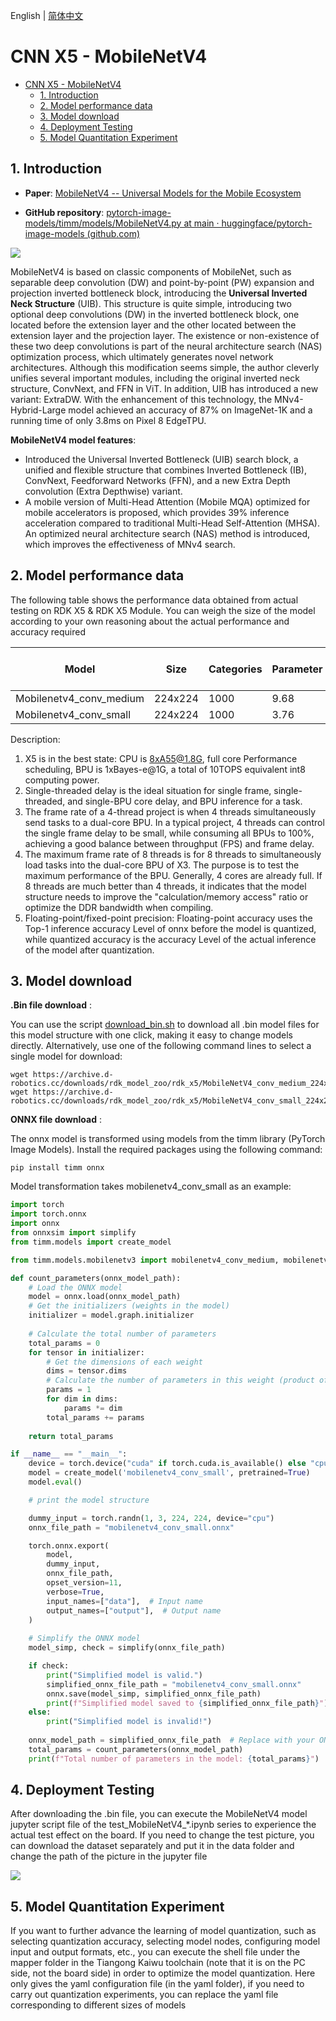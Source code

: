 English | [简体中文](./README_cn.md)

# CNN X5 - MobileNetV4

- [CNN X5 - MobileNetV4](#cnn-x5---mobilenetv4)
  - [1. Introduction](#1-introduction)
  - [2. Model performance data](#2-model-performance-data)
  - [3. Model download](#3-model-download)
  - [4. Deployment Testing](#4-deployment-testing)
  - [5. Model Quantitation Experiment](#5-model-quantitation-experiment)


## 1. Introduction

- **Paper**: [MobileNetV4 -- Universal Models for the Mobile Ecosystem](https://arxiv.org/abs/2404.10518)

- **GitHub repository**: [pytorch-image-models/timm/models/MobileNetV4.py at main · huggingface/pytorch-image-models (github.com)](https://github.com/huggingface/pytorch-image-models/blob/main/timm/models/MobileNetV4.py)

![](./data/MobileNetV4_architecture.png)

MobileNetV4 is based on classic components of MobileNet, such as separable deep convolution (DW) and point-by-point (PW) expansion and projection inverted bottleneck block, introducing the **Universal Inverted Neck Structure** (UIB). This structure is quite simple, introducing two optional deep convolutions (DW) in the inverted bottleneck block, one located before the extension layer and the other located between the extension layer and the projection layer. The existence or non-existence of these two deep convolutions is part of the neural architecture search (NAS) optimization process, which ultimately generates novel network architectures. Although this modification seems simple, the author cleverly unifies several important modules, including the original inverted neck structure, ConvNext, and FFN in ViT. In addition, UIB has introduced a new variant: ExtraDW. With the enhancement of this technology, the MNv4-Hybrid-Large model achieved an accuracy of 87% on ImageNet-1K and a running time of only 3.8ms on Pixel 8 EdgeTPU.

**MobileNetV4 model features**:

- Introduced the Universal Inverted Bottleneck (UIB) search block, a unified and flexible structure that combines Inverted Bottleneck (IB), ConvNext, Feedforward Networks (FFN), and a new Extra Depth convolution (Extra Depthwise) variant.
- A mobile version of Multi-Head Attention (Mobile MQA) optimized for mobile accelerators is proposed, which provides 39% inference acceleration compared to traditional Multi-Head Self-Attention (MHSA). An optimized neural architecture search (NAS) method is introduced, which improves the effectiveness of MNv4 search.

## 2. Model performance data

The following table shows the performance data obtained from actual testing on RDK X5 & RDK X5 Module. You can weigh the size of the model according to your own reasoning about the actual performance and accuracy required


| Model        | Size    | Categories | Parameter | Floating point precision | Quantization accuracy | Latency/throughput (single-threaded) | Latency/throughput (multi-threaded) | Frame rate(FPS) |
| ------------ | ------- | ---- | ------ | ----- | ----- | ----------- | ----------- | ------- |
| Mobilenetv4_conv_medium | 224x224 | 1000 | 9.68   | 76.75 | 75.14 | 2.42        | 6.91        | 572.36  |
| Mobilenetv4_conv_small  | 224x224 | 1000 | 3.76   | 70.75 | 68.75 | 1.18        | 2.74        | 1436.22 |


Description:
1. X5 is in the best state: CPU is 8xA55@1.8G, full core Performance scheduling, BPU is 1xBayes-e@1G, a total of 10TOPS equivalent int8 computing power.
2. Single-threaded delay is the ideal situation for single frame, single-threaded, and single-BPU core delay, and BPU inference for a task.
3. The frame rate of a 4-thread project is when 4 threads simultaneously send tasks to a dual-core BPU. In a typical project, 4 threads can control the single frame delay to be small, while consuming all BPUs to 100%, achieving a good balance between throughput (FPS) and frame delay.
4. The maximum frame rate of 8 threads is for 8 threads to simultaneously load tasks into the dual-core BPU of X3. The purpose is to test the maximum performance of the BPU. Generally, 4 cores are already full. If 8 threads are much better than 4 threads, it indicates that the model structure needs to improve the "calculation/memory access" ratio or optimize the DDR bandwidth when compiling.
5. Floating-point/fixed-point precision: Floating-point accuracy uses the Top-1 inference accuracy Level of onnx before the model is quantized, while quantized accuracy is the accuracy Level of the actual inference of the model after quantization.


## 3. Model download

**.Bin file download** :

You can use the script [download_bin.sh](./model/download_bin.sh) to download all .bin model files for this model structure with one click, making it easy to change models directly. Alternatively, use one of the following command lines to select a single model for download:

```shell
wget https://archive.d-robotics.cc/downloads/rdk_model_zoo/rdk_x5/MobileNetV4_conv_medium_224x224_nv12.bin
wget https://archive.d-robotics.cc/downloads/rdk_model_zoo/rdk_x5/MobileNetV4_conv_small_224x224_nv12.bin
```

**ONNX file download** :

The onnx model is transformed using models from the timm library (PyTorch Image Models). Install the required packages using the following command:

```shell
pip install timm onnx
```

Model transformation takes mobilenetv4_conv_small as an example:

```Python
import torch
import torch.onnx
import onnx
from onnxsim import simplify
from timm.models import create_model

from timm.models.mobilenetv3 import mobilenetv4_conv_medium, mobilenetv4_conv_small

def count_parameters(onnx_model_path):
    # Load the ONNX model
    model = onnx.load(onnx_model_path)
    # Get the initializers (weights in the model)
    initializer = model.graph.initializer
    
    # Calculate the total number of parameters
    total_params = 0
    for tensor in initializer:
        # Get the dimensions of each weight
        dims = tensor.dims
        # Calculate the number of parameters in this weight (product of all dimensions)
        params = 1
        for dim in dims:
            params *= dim
        total_params += params
    
    return total_params

if __name__ == "__main__":
    device = torch.device("cuda" if torch.cuda.is_available() else "cpu")
    model = create_model('mobilenetv4_conv_small', pretrained=True)
    model.eval()

    # print the model structure

    dummy_input = torch.randn(1, 3, 224, 224, device="cpu")
    onnx_file_path = "mobilenetv4_conv_small.onnx"

    torch.onnx.export(
        model,
        dummy_input,
        onnx_file_path,
        opset_version=11,
        verbose=True,
        input_names=["data"],  # Input name
        output_names=["output"],  # Output name
    )
    
    # Simplify the ONNX model
    model_simp, check = simplify(onnx_file_path)

    if check:
        print("Simplified model is valid.")
        simplified_onnx_file_path = "mobilenetv4_conv_small.onnx"
        onnx.save(model_simp, simplified_onnx_file_path)
        print(f"Simplified model saved to {simplified_onnx_file_path}")
    else:
        print("Simplified model is invalid!")
        
    onnx_model_path = simplified_onnx_file_path  # Replace with your ONNX model path
    total_params = count_parameters(onnx_model_path)
    print(f"Total number of parameters in the model: {total_params}")

```

## 4. Deployment Testing

After downloading the .bin file, you can execute the MobileNetV4 model jupyter script file of the test_MobileNetV4_*.ipynb series to experience the actual test effect on the board. If you need to change the test picture, you can download the dataset separately and put it in the data folder and change the path of the picture in the jupyter file

![](./data/inference.png)

## 5. Model Quantitation Experiment

If you want to further advance the learning of model quantization, such as selecting quantization accuracy, selecting model nodes, configuring model input and output formats, etc., you can execute the shell file under the mapper folder in the Tiangong Kaiwu toolchain (note that it is on the PC side, not the board side) in order to optimize the model quantization. Here only gives the yaml configuration file (in the yaml folder), if you need to carry out quantization experiments, you can replace the yaml file corresponding to different sizes of models
